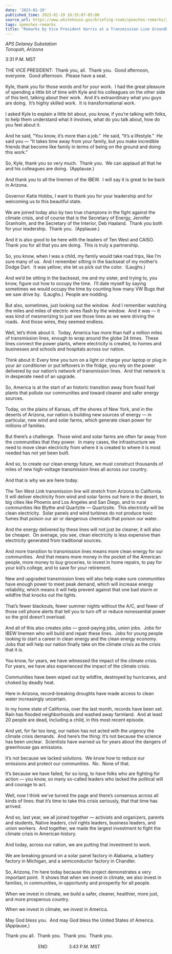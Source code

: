 ```yaml
---
date: '2023-01-19'
published_time: 2023-01-19 18:35:07-05:00
source_url: https://www.whitehouse.gov/briefing-room/speeches-remarks/2023/01/19/remarks-by-vice-president-harris-at-a-transmission-line-groundbreaking-event/
tags: speeches-remarks
title: "Remarks by Vice President Harris at a Transmission Line Groundbreaking\_Event"
---
```

 
*APS Delaney Substation  
*Tonopah, Arizona**

3:31 P.M. MST  
   
THE VICE PRESIDENT:  Thank you, all.  Thank you.  Good afternoon,
everyone.  Good afternoon.  Please have a seat.  
   
Kyle, thank you for those words and for your work.  I had the great
pleasure of spending a little bit of time with Kyle and his colleagues
on the other side of this tent, talking about their work.  And it’s
extraordinary what you guys are doing.  It’s highly skilled work.  It is
transformational work.  
   
I asked Kyle to explain a little bit about, you know, if you’re talking
with folks, to help them understand what it involves, what do you talk
about, how do you feel about it.  
   
And he said, “You know, it’s more than a job.”  He said, “It’s a
lifestyle.”  He said you — “It takes time away from your family, but you
make incredible friends that become like family in terms of being on the
ground and doing this work.”  
   
So, Kyle, thank you so very much.  Thank you.  We can applaud all that
he and his colleagues are doing.  (Applause.)  
   
And thank you to all the linemen of the IBEW.  I will say it is great to
be back in Arizona.  
   
Governor Katie Hobbs, I want to thank you for your leadership and for
welcoming us to this beautiful state.  
   
We are joined today also by two true champions in the fight against the
climate crisis, and of course that is the Secretary of Energy, Jennifer
Granholm, and the Secretary of the Interior, Deb Haaland.  Thank you
both for your leadership.  Thank you.  (Applause.)  
   
And it is also good to be here with the leaders of Ten West and CAISO. 
Thank you for all that you are doing.  This is truly a partnership.  
   
So, you know, when I was a child, my family would take road trips, like
I’m sure many of us.  And I remember sitting in the backseat of my
mother’s Dodge Dart.  It was yellow; she let us pick out the color. 
(Laughs.)   
   
And we’d be sitting in the backseat, me and my sister, and trying to,
you know, figure out how to occupy the time.  I’ll date myself by saying
sometimes we would occupy the time by counting how many VW Bugs that we
saw drive by.  (Laughs.)  People are nodding.  
   
But also, sometimes, just looking out the window.  And I remember
watching the miles and miles of electric wires flash by the window.  And
it was — it was kind of mesmerizing to just see those lines as we were
driving the roads.  And those wires, they seemed endless.  
   
Well, let’s think about it.  Today, America has more than half a million
miles of transmission lines, enough to wrap around the globe 24 times. 
These lines connect the power plants, where electricity is created, to
homes and businesses and schools and hospitals across our nation.  
   
Think about it: Every time you turn on a light or charge your laptop or
plug in your air conditioner or put leftovers in the fridge, you rely on
the power delivered by our nation’s network of transmission lines.  And
that network is in desperate need of an upgrade.   
   
So, America is at the start of an historic transition away from fossil
fuel plants that pollute our communities and toward cleaner and safer
energy sources.  
   
Today, on the plains of Kansas, off the shores of New York, and in the
deserts of Arizona, our nation is building new sources of energy — in
particular, new wind and solar farms, which generate clean power for
millions of families.  
   
But there’s a challenge.  Those wind and solar farms are often far away
from the communities that they power.  In many cases, the infrastructure
we need to move clean electricity from where it is created to where it
is most needed has not yet been built.  
   
And so, to create our clean energy future, we must construct thousands
of miles of new high-voltage transmission lines all across our
country.  
   
And that is why we are here today.  
   
The Ten West Link transmission line will stretch from Arizona to
California.  It will deliver electricity from wind and solar farms out
here in the desert, to big cities like Phoenix and Los Angeles and San
Diego, and to rural communities like Blythe and Quartzite — Quartzsite. 
This electricity will be clean electricity.  Solar panels and wind
turbines do not produce toxic fumes that poison our air or dangerous
chemicals that poison our water.  
   
And the energy delivered by these lines will not just be cleaner, it
will also be cheaper.  On average, you see, clean electricity is less
expensive than electricity generated from traditional sources.  
   
And more transition to transmission lines means more clean energy for
our communities.  And that means more money in the pocket of the
American people, more money to buy groceries, to invest in home repairs,
to pay for your kid’s college, and to save for your retirement.  
   
New and upgraded transmission lines will also help make sure communities
have enough power to meet peak demand, which will increase energy
reliability, which means it will help prevent against that one bad storm
or wildfire that knocks out the lights.  
   
That’s fewer blackouts, fewer summer nights without the A/C, and fewer
of those cell phone alerts that tell you to turn off or reduce
nonessential power so the grid doesn’t overload.  
   
And all of this also creates jobs — good-paying jobs, union jobs.  Jobs
for IBEW linemen who will build and repair these lines.  Jobs for young
people looking to start a career in clean energy and the clean energy
economy.  Jobs that will help our nation finally take on the climate
crisis as the crisis that it is.  
   
You know, for years, we have witnessed the impact of the climate
crisis.  For years, we have also experienced the impact of the climate
crisis.  
   
Communities have been wiped out by wildfire, destroyed by hurricanes,
and choked by deadly heat.  
   
Here in Arizona, record-breaking droughts have made access to clean
water increasingly uncertain.  
  
In my home state of California, over the last month, records have been
set.  Rain has flooded neighborhoods and washed away farmland.  And at
least 20 people are dead, including a child, in this most recent
episode.  
   
And yet, for far too long, our nation has not acted with the urgency the
climate crisis demands.  And here’s the thing: It’s not because the
science has been unclear.  Scientists have warned us for years about the
dangers of greenhouse gas emissions.  
   
It’s not because we lacked solutions.  We know how to reduce our
emissions and protect our communities.  No.  None of that.   
  
It’s because we have failed, for so long, to have folks who are fighting
for action — you know, so many so-called leaders who lacked the
political will and courage to act.  
   
Well, now I think we’ve turned the page and there’s consensus across all
kinds of lines: that it’s time to take this crisis seriously, that that
time has arrived.  
   
And so, last year, we all joined together — activists and organizers,
parents and students, Native leaders, civil rights leaders, business
leaders, and union workers.  And together, we made the largest
investment to fight the climate crisis in American history.  
   
And today, across our nation, we are putting that investment to work.  
   
We are breaking ground on a solar panel factory in Alabama, a battery
factory in Michigan, and a semiconductor factory in Chandler.  
   
So, Arizona, I’m here today because this project demonstrates a very
important point.  It shows that when we invest in climate, we also
invest in families, in communities, in opportunity and prosperity for
all people.  
   
When we invest in climate, we build a safer, cleaner, healthier, more
just, and more prosperous country.  
  
When we invest in climate, we invest in America.  
   
May God bless you.  And may God bless the United States of America. 
(Applause.)  
  
Thank you all.  Thank you.  Thank you.  Thank you.  
   
                          END                 3:43 P.M. MST
